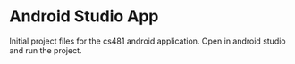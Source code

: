 # Android Studio App
Initial project files for the cs481 android application.  Open in android studio and run the project.
